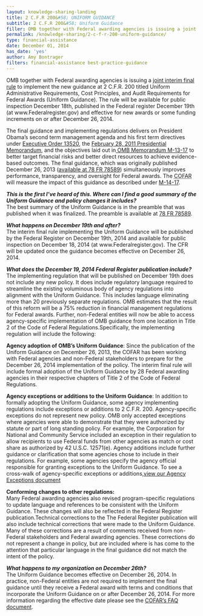 ```yaml
---
layout: knowledge-sharing-landing
title: 2 C.F.R 200&#58; UNIFORM GUIDANCE
subtitle: 2 C.F.R 200&#58; Uniform Guidance
filler: OMB together with Federal awarding agencies is issuing a joint interim final rule to implement the new guidance at 2 C.F.R. 200 titled Uniform Administrative Requirements, Cost Principles, and Audit Requirements for Federal Awards (Uniform Guidance).
permalink: /knowledge-sharing/2-c-f-r-200-uniform-guidance/
type: financial-assistance
date: December 01, 2014
has_date: 'yes'
author: Amy Bontrager 
filters: financial-assistance best-practice-guidance
---
```


<p>OMB together with Federal awarding agencies is issuing a <a href="https://www.federalregister.gov/articles/2014/12/19/2014-28697/federal-awarding-agency-regulatory-implementation-uniform-administrative-requirements-cost">joint interim final rule</a> to implement the new guidance at 2 C.F.R. 200 titled Uniform Administrative Requirements, Cost Principles, and Audit Requirements for Federal Awards (Uniform Guidance). The rule will be available for public inspection December 18th, published in the Federal register December 19th (at www.Federalregister.gov) and effective for new awards or some funding increments on or after December 26, 2014.</p>
<p>The final guidance and implementing regulations delivers on President Obama’s second term management agenda and his first term directives under <a href="http://www.whitehouse.gov/the-press-office/executive-order-reducing-improper-payments">Executive Order 13520</a>, the <a href="http://www.whitehouse.gov/the-press-office/2011/02/28/presidential-memorandum-administrative-flexibility">February 28, 2011 Presidential Memorandum</a>, and the objectives laid out in<a href="http://www.whitehouse.gov/sites/default/files/omb/memoranda/2013/m-13-17.pdf"> OMB Memorandum M-13-17</a> to better target financial risks and better direct resources to achieve evidence-based outcomes. The final guidance, which was originally published December 26, 2013 (<a href="http://www.gpo.gov/fdsys/granule/FR-2013-12-26/2013-30465/content-detail.html">available at 78 FR 78589</a>) simultaneously improves performance, transparency, and oversight for Federal awards. The <abbr title="Council on Financial Assistance Reform">COFAR</abbr> will measure the impact of this guidance as described under <a href="http://www.whitehouse.gov/sites/default/files/omb/memoranda/2014/m-14-17.pdf">M-14-17</a>.</p>

<p><strong><i>This is the first I’ve heard of this. Where can I find a good summary of the Uniform Guidance and policy changes it includes?<br />
</i></strong>The best summary of the Uniform Guidance is in the preamble that was published when it was finalized. The preamble is available at <a href="http://www.gpo.gov/fdsys/pkg/FR-2013-12-26/pdf/2013-30465.pdf">78 FR 78589</a>.</p>
<p><strong><i>What happens on December 19th and after?<br />
</i></strong>The interim final rule implementing the Uniform Guidance will be published by the Federal Register on December 19th, 2014 and available for public inspection on December 18, 2014 (at www.Federalregister.gov). The CFR will be updated once the guidance becomes effective on December 26, 2014.</p>
<p><strong><i>What does the December 19, 2014 Federal Register publication include?<br />
</i></strong>The implementing regulation that will be published on December 19th does not include any new policy. It does include regulatory language required to streamline the existing voluminous body of agency regulations into alignment with the Uniform Guidance. This includes language eliminating more than 20 previously separate regulations. OMB estimates that the result of this reform will be a 75% reduction in financial management regulations for Federal awards. Further, non-Federal entities will now be able to access agency-specific implementation of OMB guidance from one location in Title 2 of the Code of Federal Regulations.Specifically, the implementing regulation will include the following:</p>
<div>
<p><b>Agency adoption of OMB’s Uniform Guidance</b>: Since the publication of the Uniform Guidance on December 26, 2013, the COFAR has been working with Federal agencies and non-Federal stakeholders to prepare for the December 26, 2014 implementation of the policy. The interim final rule will include formal adoption of the Uniform Guidance by 28 Federal awarding agencies in their respective chapters of Title 2 of the Code of Federal Regulations.</p>
<p><b>Agency exceptions or additions to the Uniform Guidance</b>: In addition to formally adopting the Uniform Guidance, some agency implementing regulations include exceptions or additions to 2 C.F.R. 200. Agency-specific exceptions do not represent new policy. OMB only accepted exceptions where agencies were able to demonstrate that they were authorized by statute or part of long standing policy. For example, the Corporation for National and Community Service included an exception in their regulation to allow recipients to use Federal funds from other agencies as match or cost share as authorized by 42 U.S.C. 12571(e). Agency additions include further guidance or clarification that some agencies chose to include in their regulations. For example, some agencies specify the agency official responsible for granting exceptions to the Uniform Guidance. To see a cross-walk of agency-specific exceptions or additions,<a href="{{site.baseurl}}/wp-content/uploads/2014/12/Agency-Exceptions.pdf">view our Agency Exceptions document</a></p>
<p><b>Conforming changes to other regulations:</b><br />
Many Federal awarding agencies also revised program-specific regulations to update language and references to be consistent with the Uniform Guidance. These changes will also be reflected in the Federal Register publication.Technical corrections to the The Federal Register publication will also include technical corrections that were made to the Uniform Guidance. Many of these corrections are a result of comments received from non-Federal stakeholders and Federal awarding agencies. These corrections do not represent a change in policy, but are included where is has come to the attention that particular language in the final guidance did not match the intent of the policy.</p>
<p><strong><i>What happens to my organization on December 26th?<br />
</i></strong>The Uniform Guidance becomes effective on December 26, 2014. In practice, non-Federal entities are not required to implement the final guidance until they receive a Federal award with terms and conditions that incorporate the Uniform Guidance on or after December 26, 2014. For more information regarding the effective date please see the <a href="{{ site.baseurl }}/wp-content/uploads/2014/11/2014-11-26-Frequently-Asked-Questions.pdf">COFAR’s FAQ document</a>.</p>
</div>

